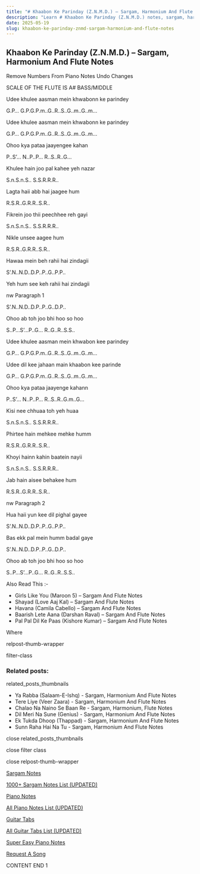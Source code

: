 ```yaml
---
title: "# Khaabon Ke Parinday (Z.N.M.D.) – Sargam, Harmonium And Flute Notes"
description: "Learn # Khaabon Ke Parinday (Z.N.M.D.) notes, sargam, harmonium notations and flute notes. Easy step-by-step tutorial for beginners."
date: 2025-05-19
slug: khaabon-ke-parinday-znmd-sargam-harmonium-and-flute-notes
---
```


## Khaabon Ke Parinday (Z.N.M.D.) – Sargam, Harmonium And Flute Notes

Remove Numbers From Piano Notes
Undo Changes

SCALE OF THE FLUTE IS A# BASS/MIDDLE

Udee khulee aasman mein khwabonn ke parindey

G.P… G.P.G.P.m..G..R..S..G..m..G..m…

Udee khulee aasman mein khwabonn ke parindey

G.P… G.P.G.P.m..G..R..S..G..m..G..m…

Ohoo kya pataa jaayengee kahan

P..S’… N..P..P… R..S..R..G…

Khulee hain joo pal kahee yeh nazar

S.n.S.n.S.. S.S.R.R.R..

Lagta haii abb hai jaagee hum

R.S.R..G.R.R..S.R..

Fikrein joo thii peechhee reh gayi

S.n.S.n.S.. S.S.R.R.R..

Nikle unsee aagee hum

R.S.R..G.R.R..S.R..

Hawaa mein beh rahii hai zindagii

S’.N..N.D..D.P..P..G..P.P..

Yeh hum see keh rahii hai zindagii

nw Paragraph 1

S’.N..N.D..D.P..P..G..D.P..

Ohoo ab toh joo bhi hoo so hoo

S..P…S’…P..G… R..G..R..S.S..

Udee khulee aasman mein khwabon kee parindey

G.P… G.P.G.P.m..G..R..S..G..m..G..m…

Udee dil kee jahaan main khaabon kee parinde

G.P… G.P.G.P.m..G..R..S..G..m..G..m…

Ohoo kya pataa jaayenge kahann

P..S’… N..P..P… R..S..R..G.m..G…

Kisi nee chhuaa toh yeh huaa

S.n.S.n.S.. S.S.R.R.R..

Phirtee hain mehkee mehke humm

R.S.R..G.R.R..S.R..

Khoyi hainn kahin baatein nayii

S.n.S.n.S.. S.S.R.R.R..

Jab hain aisee behakee hum

R.S.R..G.R.R..S.R..

nw Paragraph 2

Hua haii yun kee dil pighal gayee

S’.N..N.D..D.P..P..G..P.P..

Bas ekk pal mein humm badal gaye

S’.N..N.D..D.P..P..G..D.P..

Ohoo ab toh joo bhi hoo so hoo

S..P…S’…P..G… R..G..R..S.S..

Also Read This :-

* Girls Like You (Maroon 5) – Sargam And Flute Notes
* Shayad (Love Aaj Kal) – Sargam And Flute Notes
* Havana (Camila Cabello) – Sargam And Flute Notes
* Baarish Lete Aana (Darshan Raval) – Sargam And Flute Notes
* Pal Pal Dil Ke Paas (Kishore Kumar) – Sargam And Flute Notes

Where

relpost-thumb-wrapper

filter-class

### Related posts:

related_posts_thumbnails

* Ya Rabba (Salaam-E-Ishq) - Sargam, Harmonium And Flute Notes
* Tere Liye (Veer Zaara) - Sargam, Harmonium And Flute Notes
* Chalao Na Naino Se Baan Re - Sargam, Harmonium, Flute Notes
* Dil Meri Na Sune (Genius) - Sargam, Harmonium And Flute Notes
* Ek Tukda Dhoop (Thappad) - Sargam, Harmonium And Flute Notes
* Sunn Raha Hai Na Tu - Sargam, Harmonium And Flute Notes

close related_posts_thumbnails

close filter class

close relpost-thumb-wrapper

[Sargam Notes](/sargam-notes.html)

[1000+ Sargam Notes List (UPDATED)](/all-songs-list-sargam-notes.html)

[Piano Notes](/piano-notes.html)

[All Piano Notes List (UPDATED)](/all-songs-list-piano-notes.html)

[Guitar Tabs](/guitar-tabs.html)

[All Guitar Tabs List (UPDATED)](/all-songs-list-guitar-tabs.html)

[Super Easy Piano Notes](https://studywall.in/)

[Request A Song](/request-a-song.html)

CONTENT END 1


